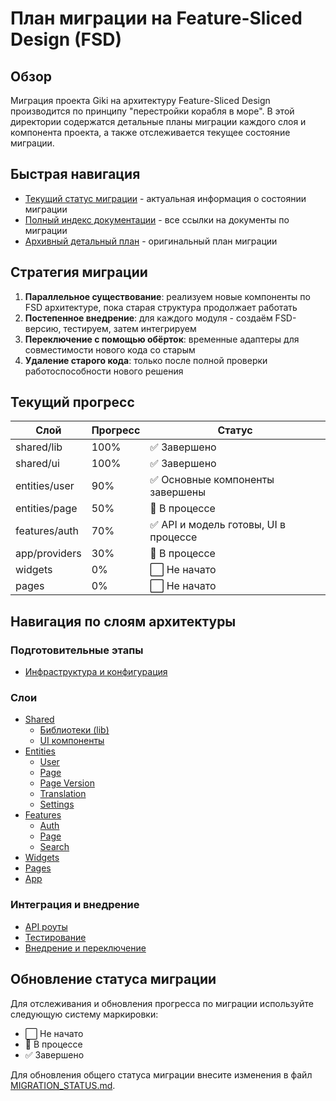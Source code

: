 # План миграции на Feature-Sliced Design (FSD)

## Обзор

Миграция проекта Giki на архитектуру Feature-Sliced Design производится по принципу "перестройки корабля в море". 
В этой директории содержатся детальные планы миграции каждого слоя и компонента проекта, а также отслеживается 
текущее состояние миграции.

## Быстрая навигация

- [Текущий статус миграции](./MIGRATION_STATUS.md) - актуальная информация о состоянии миграции
- [Полный индекс документации](./index.md) - все ссылки на документы по миграции
- [Архивный детальный план](./LEGACY_PLAN.md) - оригинальный план миграции

## Стратегия миграции

1. **Параллельное существование**: реализуем новые компоненты по FSD архитектуре, пока старая структура продолжает работать
2. **Постепенное внедрение**: для каждого модуля - создаём FSD-версию, тестируем, затем интегрируем
3. **Переключение с помощью обёрток**: временные адаптеры для совместимости нового кода со старым
4. **Удаление старого кода**: только после полной проверки работоспособности нового решения

## Текущий прогресс

| Слой          | Прогресс | Статус                               |
|---------------|----------|--------------------------------------|
| shared/lib    | 100%     | ✅ Завершено                          |
| shared/ui     | 100%     | ✅ Завершено                          |
| entities/user | 90%      | ✅ Основные компоненты завершены       |
| entities/page | 50%      | 🔄 В процессе                        |
| features/auth | 70%      | ✅ API и модель готовы, UI в процессе |
| app/providers | 30%      | 🔄 В процессе                        |
| widgets       | 0%       | ⬜ Не начато                          |
| pages         | 0%       | ⬜ Не начато                          |

## Навигация по слоям архитектуры

### Подготовительные этапы
- [Инфраструктура и конфигурация](./infrastructure.md)

### Слои
- [Shared](./shared/README.md)
  - [Библиотеки (lib)](./shared/libraries.md)
  - [UI компоненты](./shared/ui-components.md)
- [Entities](./entities/README.md)
  - [User](./entities/user.md)
  - [Page](./entities/page.md)
  - [Page Version](./entities/page-version.md)
  - [Translation](./entities/translation.md)
  - [Settings](./entities/settings.md)
- [Features](./features/README.md)
  - [Auth](./features/auth.md)
  - [Page](./features/page.md)
  - [Search](./features/search.md)
- [Widgets](./widgets/README.md)
- [Pages](./pages/README.md)
- [App](./app/README.md)

### Интеграция и внедрение
- [API роуты](./integration/api-routes.md)
- [Тестирование](./testing/README.md)
- [Внедрение и переключение](./integration/deployment.md)

## Обновление статуса миграции

Для отслеживания и обновления прогресса по миграции используйте следующую систему маркировки:

- ⬜ Не начато
- 🔄 В процессе
- ✅ Завершено

Для обновления общего статуса миграции внесите изменения в файл [MIGRATION_STATUS.md](./MIGRATION_STATUS.md). 